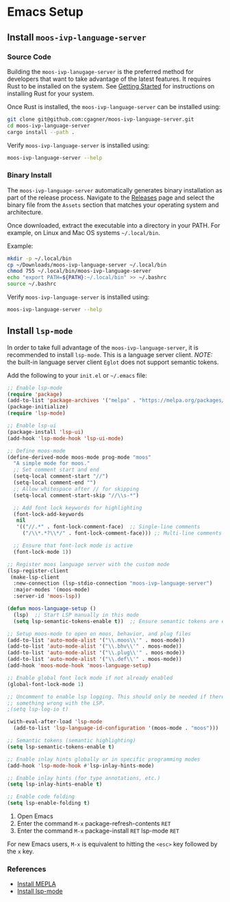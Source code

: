 # Emacs Setup

## Install `moos-ivp-language-server`

### Source Code

Building the `moos-ivp-lanugage-server` is the preferred method for
developers that want to take advantage of the latest features. It requires
Rust to be installed on the system. See 
[Getting Started](https://www.rust-lang.org/learn/get-started) for instructions
on installing Rust for your system.

Once Rust is installed, the `moos-ivp-language-server` can be installed using:

```bash
git clone git@github.com:cgagner/moos-ivp-language-server.git
cd moos-ivp-language-server
cargo install --path .
```

Verify `moos-ivp-language-server` is installed using:

```bash
moos-ivp-language-server --help
```

### Binary Install

The `moos-ivp-language-server` automatically generates binary installation
as part of the release process. Navigate to the
[Releases](https://github.com/cgagner/moos-ivp-language-server/releases)
page and select the binary file from the `Assets` section that matches your
operating system and architecture. 

Once downloaded, extract the executable into a directory in your PATH. For
example, on Linux and Mac OS systems `~/.local/bin`.

Example:

```bash
mkdir -p ~/.local/bin
cp ~/Downloads/moos-ivp-language-server ~/.local/bin
chmod 755 ~/.local/bin/moos-ivp-language-server
echo "export PATH=${PATH}:~/.local/bin" >> ~/.bashrc
source ~/.bashrc
```

Verify `moos-ivp-language-server` is installed using:

```bash
moos-ivp-language-server --help
```

## Install `lsp-mode`

In order to take full advantage of the `moos-ivp-language-server`, it is 
recommended to install `lsp-mode`. This is a language server client. *NOTE:* 
the built-in language server client `Eglot` does not support semantic tokens.


Add the following to your `init.el` or `~/.emacs` file:

```lisp
;; Enable lsp-mode
(require 'package)
(add-to-list 'package-archives '("melpa" . "https://melpa.org/packages/") t)
(package-initialize)
(require 'lsp-mode)

;; Enable lsp-ui 
(package-install 'lsp-ui)
(add-hook 'lsp-mode-hook 'lsp-ui-mode)

;; Define moos-mode
(define-derived-mode moos-mode prog-mode "moos"
  "A simple mode for moos."
  ;; Set comment start and end
  (setq-local comment-start "//")
  (setq-local comment-end "")
  ;; Allow whitespace after // for skipping
  (setq-local comment-start-skip "//\\s-*")

  ;; Add font lock keywords for highlighting
  (font-lock-add-keywords
   nil
   '(("//.*" . font-lock-comment-face)  ;; Single-line comments
     ("/\\*.*?\\*/" . font-lock-comment-face))) ;; Multi-line comments

  ;; Ensure that font-lock mode is active
  (font-lock-mode 1))

;; Register moos language server with the custom mode
(lsp-register-client
 (make-lsp-client
  :new-connection (lsp-stdio-connection "moos-ivp-language-server")
  :major-modes '(moos-mode)
  :server-id 'moos-lsp))

(defun moos-language-setup ()
  (lsp)  ;; Start LSP manually in this mode
  (setq lsp-semantic-tokens-enable t))  ;; Ensure semantic tokens are enabled

;; Setup moos-mode to open on moos, behavior, and plug files
(add-to-list 'auto-mode-alist '("\\.moos\\'" . moos-mode))
(add-to-list 'auto-mode-alist '("\\.bhv\\'" . moos-mode))
(add-to-list 'auto-mode-alist '("\\.plug\\'" . moos-mode))
(add-to-list 'auto-mode-alist '("\\.def\\'" . moos-mode))
(add-hook 'moos-mode-hook 'moos-language-setup)

;; Enable global font lock mode if not already enabled
(global-font-lock-mode 1)

;; Uncomment to enable lsp logging. This should only be needed if there is 
;; something wrong with the LSP.
;(setq lsp-log-io t)

(with-eval-after-load 'lsp-mode
  (add-to-list 'lsp-language-id-configuration '(moos-mode . "moos")))

;; Semantic tokens (semantic highlighting)
(setq lsp-semantic-tokens-enable t)

;; Enable inlay hints globally or in specific programming modes
(add-hook 'lsp-mode-hook #'lsp-inlay-hints-mode)

;; Enable inlay hints (for type annotations, etc.)
(setq lsp-inlay-hints-enable t)

;; Enable code folding
(setq lsp-enable-folding t)
```

1. Open Emacs
2. Enter the command `M-x` package-refresh-contents `RET`
3. Enter the command `M-x` package-install `RET` lsp-mode `RET`

For new Emacs users, `M-x` is equivalent to hitting the `<esc>` key followed by the `x` key.

### References

* [Install MEPLA](https://melpa.org/#/getting-started)
* [Install lsp-mode](https://emacs-lsp.github.io/lsp-mode/page/installation/)
